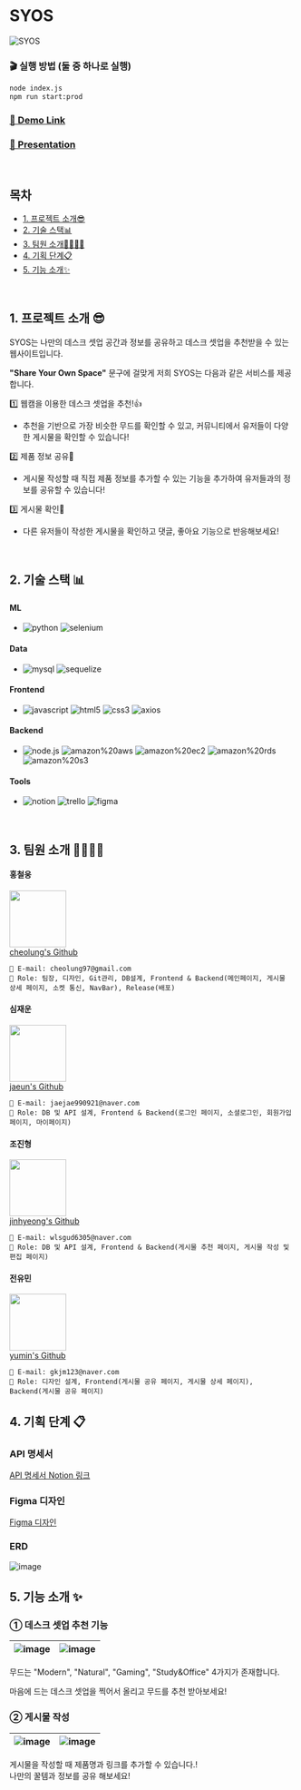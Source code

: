 # SYOS

![SYOS](https://github.com/jaejae990921/test999/assets/101171774/04c6bfaa-9fa6-45e5-84cf-b0b1df4f6ab1)

### 🎬 실행 방법 (둘 중 하나로 실행) 
```bash
node index.js
npm run start:prod
```
### <a href='https://port-0-syos-2rrqq2blmiwyaxo.sel5.cloudtype.app/' target='_blank'>🔗 Demo Link</a>
### <a href='https://www.canva.com/design/DAFuUlWJcX8/Lpm6Oe-yWn70vlIARtwp5w/edit?utm_content=DAFuUlWJcX8&utm_campaign=designshare&utm_medium=link2&utm_source=sharebutton' target='_blank'> 📣 Presentation </a> 
<br />

## 목차
<ul>
  <li>
    <a href='#1-프로젝트-소개-'>1. 프로젝트 소개😎</a>
  </li>
  <li>
    <a href='#2-기술-스택-'>2. 기술 스택📊</a>
  </li>
  <li>
    <a href='#3-팀원-소개-'>3. 팀원 소개👨‍👩‍👦‍👦</a>
  </li>
  <li>
    <a href='#4-기획-단계-'>4. 기획 단계📋</a>
  </li>
  <li>
    <a href='#5-기능-소개-'>5. 기능 소개✨</a>
  </li>
</ul>
<br/>

## 1. 프로젝트 소개 😎

SYOS는 나만의 데스크 셋업 공간과 정보를 공유하고 데스크 셋업을 추천받을 수 있는 웹사이트입니다.<br />

**"Share Your Own Space"** 문구에 걸맞게 저희 SYOS는 다음과 같은 서비스를 제공합니다.<br />

1️⃣ 웹캠을 이용한 데스크 셋업을 추천!👍
+ 추천을 기반으로 가장 비슷한 무드를 확인할 수 있고, 커뮤니티에서 유저들이 다양한 게시물을 확인할 수 있습니다!<br />

2️⃣ 제품 정보 공유🎁
+ 게시물 작성할 때 직접 제품 정보를 추가할 수 있는 기능을 추가하여 유저들과의 정보를 공유할 수 있습니다!<br />

3️⃣ 게시물 확인📖
+ 다른 유저들이 작성한 게시물을 확인하고 댓글, 좋아요 기능으로 반응해보세요!
<br/>

## 2. 기술 스택 📊
#### ML
+ ![python](https://img.shields.io/badge/python-3776AB.svg?&style=for-the-badge&logo=python&logoColor=white)
![selenium](https://img.shields.io/badge/selenium-43B02A.svg?&style=for-the-badge&logo=selenium&logoColor=white)

#### Data
+ ![mysql](https://img.shields.io/badge/mysql-4479A1.svg?&style=for-the-badge&logo=mysql&logoColor=white)
![sequelize](https://img.shields.io/badge/sequelize-52B0E7.svg?&style=for-the-badge&logo=sequelize&logoColor=white)

#### Frontend
+ ![javascript](https://img.shields.io/badge/javascript-F7DF1E.svg?&style=for-the-badge&logo=javascript&logoColor=white)
![html5](https://img.shields.io/badge/html5-E34F26.svg?&style=for-the-badge&logo=html5&logoColor=white)
![css3](https://img.shields.io/badge/css3-1572B6.svg?&style=for-the-badge&logo=css3&logoColor=white)
![axios](https://img.shields.io/badge/axios-5A29E4.svg?&style=for-the-badge&logo=axios&logoColor=white)

#### Backend
+ ![node.js](https://img.shields.io/badge/node.js-339933.svg?&style=for-the-badge&logo=node.js&logoColor=white)
![amazon%20aws](https://img.shields.io/badge/amazon%20aws-232F3E.svg?&style=for-the-badge&logo=amazon%20aws&logoColor=white)
![amazon%20ec2](https://img.shields.io/badge/amazon%20ec2-FF9900.svg?&style=for-the-badge&logo=amazon%20ec2&logoColor=white)
![amazon%20rds](https://img.shields.io/badge/amazon%20rds-527FFF.svg?&style=for-the-badge&logo=amazon%20rds&logoColor=white)
![amazon%20s3](https://img.shields.io/badge/amazon%20s3-569A31.svg?&style=for-the-badge&logo=amazon%20s3&logoColor=white)

#### Tools
+ ![notion](https://img.shields.io/badge/notion-000000.svg?&style=for-the-badge&logo=notion&logoColor=white)
![trello](https://img.shields.io/badge/trello-0052CC.svg?&style=for-the-badge&logo=trello&logoColor=white)
![figma](https://img.shields.io/badge/figma-F24E1E.svg?&style=for-the-badge&logo=figma&logoColor=white)

<br/>

## 3. 팀원 소개 👨‍👩‍👦‍👦
#### 홍철웅
<img src="https://github.com/jaejae990921/test999/assets/101171774/8c9e2b54-5a24-43f2-80d5-9f8ac023d74e" width="100" height="100" /><br />
<a href='https://github.com/cheolung12'>cheolung's Github</a><br />
```
📧 E-mail: cheolung97@gmail.com
📌 Role: 팀장, 디자인, Git관리, DB설계, Frontend & Backend(메인페이지, 게시물 상세 페이지, 소켓 통신, NavBar), Release(배포)
```

#### 심재운
<img src="https://github.com/jaejae990921/test999/assets/101171774/33317127-5fa8-41e8-af9b-4bd42d857544" width="100" height="100" /><br />
<a href='https://github.com/jaejae990921'>jaeun's Github</a><br />
```
📧 E-mail: jaejae990921@naver.com
📌 Role: DB 및 API 설계, Frontend & Backend(로그인 페이지, 소셜로그인, 회원가입 페이지, 마이페이지)
```

#### 조진형
<img src="https://github.com/jaejae990921/test999/assets/101171774/fc32a327-f9bf-45b2-a62c-ef2dd0eb6d6b" width="100" height="100" /><br />
<a href='https://github.com/7jjin'>jinhyeong's Github</a><br />
```
📧 E-mail: wlsgud6305@naver.com
📌 Role: DB 및 API 설계, Frontend & Backend(게시물 추천 페이지, 게시물 작성 및 편집 페이지)
```

#### 전유민
<img src="https://github.com/jaejae990921/test999/assets/101171774/bc002384-b0d3-42ce-a57c-8089e97c8284" width="100" height="100" /><br />
<a href='https://github.com/dbals627'>yumin's Github</a><br />
```
📧 E-mail: gkjm123@naver.com 
📌 Role: 디자인 설계, Frontend(게시물 공유 페이지, 게시물 상세 페이지), Backend(게시물 공유 페이지)
```

## 4. 기획 단계 📋
### API 명세서
<a href="https://www.notion.so/API-799da201282448afa894fb8eeeb2f06e?pvs=4">API 명세서 Notion 링크</a>

### Figma 디자인
<a href="https://www.figma.com/file/j112ckzag8gWZN3ryzgzUb/Untitled?type=design&node-id=0%3A1&mode=design&t=fIyJVPebcE5CSVBW-1">Figma 디자인</a>

### ERD
![image](https://github.com/jaejae990921/test999/assets/101171774/92a4840e-cfec-46d2-8bac-4bcb93ae6e6a)
<br/>

## 5. 기능 소개 ✨
### ① 데스크 셋업 추천 기능
![image](https://github.com/jaejae990921/test999/assets/101171774/03821346-b9a0-45b7-a4bc-8920244d63e5) | ![image](https://github.com/jaejae990921/test999/assets/101171774/76132705-3a22-43a8-a774-e9a176643dd2)
--- | --- |

무드는 "Modern", "Natural", "Gaming", "Study&Office" 4가지가 존재합니다.<br />

마음에 드는 데스크 셋업을 찍어서 올리고 무드를 추천 받아보세요!<br />


### ② 게시물 작성
![image](https://github.com/jaejae990921/test999/assets/101171774/7c52c007-4581-49ce-82df-fe6c6846a4c5) | ![image](https://github.com/jaejae990921/test999/assets/101171774/4a71b0ea-284b-4a01-a214-d1a4e030d1ca)
--- | --- |

게시물을 작성할 때 제품명과 링크를 추가할 수 있습니다.!<br />
나만의 꿀템과 정보를 공유 해보세요!

